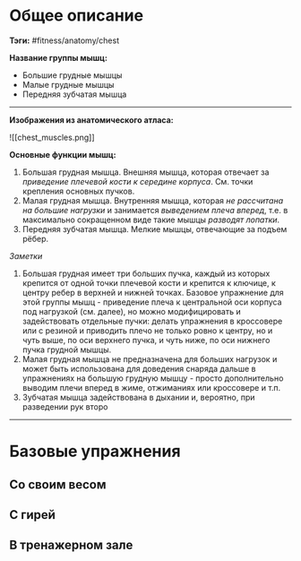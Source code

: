 # Общее описание

**Тэги:** #fitness/anatomy/chest

**Название группы мышц:** 
* Большие грудные мышцы 
* Малые грудные мышцы
* Передняя зубчатая мышца

---

**Изображения из анатомического атласа:**

![[chest_muscles.png]]

**Основные функции мышц:**

1. Большая грудная мышца. Внешняя мышца, которая отвечает за *приведение плечевой кости к середине корпуса*. См. точки крепления основных пучков.
2. Малая грудная мышца. Внутренняя мышца, которая *не рассчитана на большие нагрузки* и занимается *выведением плеча вперед*, т.е. в максимально сокращенном виде такие мышцы *разводят лопатки*.
3. Передняя зубчатая мышца. Мелкие мышцы, отвечающие за подъем рёбер. 

*Заметки*
1. Большая грудная имеет три больших пучка, каждый из которых крепится от одной точки плечевой кости и крепится к ключице, к центру ребер в верхней и нижней точках. Базовое упражнение для этой группы мышц - приведение плеча к центральной оси корпуса под нагрузкой (см. далее), но можно модифицировать и задействовать отдельные пучки: делать упражнения в кроссовере или с резиной и приводить плечо не только ровно к центру, но и чуть выше, по оси верхнего пучка, и чуть ниже, по оси нижнего пучка грудной мышцы.
2. Малая грудная мышца не предназначена для больших нагрузок и может быть использована для доведения снаряда дальше в упражнениях на большую грудную мышцу - просто дополнительно выводим плечи вперед в жиме, отжиманиях или кроссовере и т.п.
3. Зубчатая мышца задействована в дыхании и, вероятно, при разведении рук второ


---

# Базовые упражнения

## Со своим весом

## С гирей

## В тренажерном зале